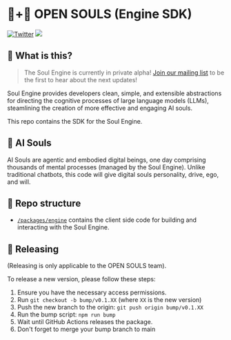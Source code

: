 # 🤖+👱 OPEN SOULS (Engine SDK)

[![Twitter](https://img.shields.io/twitter/url/https/twitter.com/OpenSoulsPBC.svg?style=social&label=Follow%20%40OpenSoulsPBC)](https://twitter.com/OpenSoulsPBC) [![](https://dcbadge.vercel.app/api/server/FCPcCUbw3p?compact=true&style=flat)](https://discord.gg/opensouls)

## 🤔 What is this?

> The Soul Engine is currently in private alpha! [Join our mailing list](https://opensouls.beehiiv.com/subscribe) to be the first to hear about the next updates!

Soul Engine provides developers clean, simple, and extensible abstractions for directing the cognitive processes of large language models (LLMs), steamlining the creation of more effective and engaging AI souls.

This repo contains the SDK for the Soul Engine.

## 💫 AI Souls

AI Souls are agentic and embodied digital beings, one day comprising thousands of mental processes (managed by the Soul Engine). Unlike traditional chatbots, this code will give digital souls personality, drive, ego, and will.

## 📖 Repo structure

- [`/packages/engine`](./packages/engine) contains the client side code for building and interacting with the Soul Engine.

## 🚢 Releasing

(Releasing is only applicable to the OPEN SOULS team).

To release a new version, please follow these steps:

1. Ensure you have the necessary access permissions.
1. Run `git checkout -b bump/v0.1.XX` (where `XX` is the new version)
1. Push the new branch to the origin: `git push origin bump/v0.1.XX`
1. Run the bump script: `npm run bump`
1. Wait until GitHub Actions releases the package.
1. Don't forget to merge your bump branch to main
